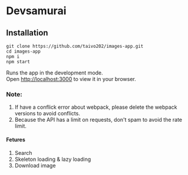 # Devsamurai

## Installation
```shell
git clone https://github.com/taivo202/images-app.git
cd images-app
npm i
npm start 
```

Runs the app in the development mode.\
Open [http://localhost:3000](http://localhost:3000) to view it in your browser.

### Note:
1.  If have a conflick error about webpack, please delete the webpack versions to avoid conflicts.
2.  Because the API has a limit on requests, don't spam to avoid the rate limit.

#### Fetures
1. Search
2. Skeleton loading & lazy loading
3. Download image
   
